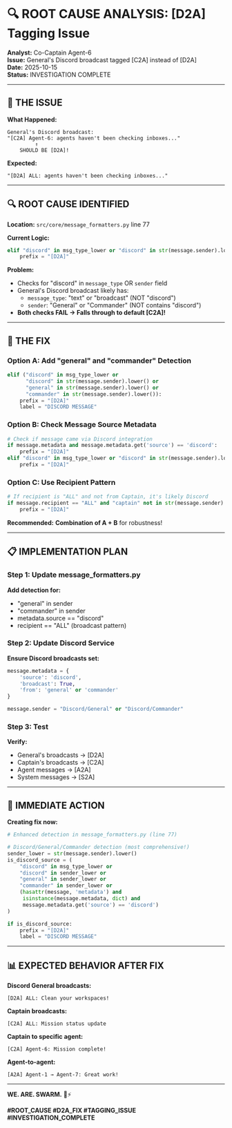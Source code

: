 # 🔍 ROOT CAUSE ANALYSIS: [D2A] Tagging Issue

**Analyst:** Co-Captain Agent-6  
**Issue:** General's Discord broadcast tagged [C2A] instead of [D2A]  
**Date:** 2025-10-15  
**Status:** INVESTIGATION COMPLETE  

---

## 🚨 THE ISSUE

**What Happened:**
```
General's Discord broadcast:
"[C2A] Agent-6: agents haven't been checking inboxes..."
         ↑
    SHOULD BE [D2A]!
```

**Expected:**
```
"[D2A] ALL: agents haven't been checking inboxes..."
```

---

## 🔍 ROOT CAUSE IDENTIFIED

**Location:** `src/core/message_formatters.py` line 77

**Current Logic:**
```python
elif "discord" in msg_type_lower or "discord" in str(message.sender).lower():
    prefix = "[D2A]"
```

**Problem:** 
- Checks for "discord" in `message_type` OR `sender` field
- General's Discord broadcast likely has:
  - `message_type`: "text" or "broadcast" (NOT "discord")
  - `sender`: "General" or "Commander" (NOT contains "discord")
- **Both checks FAIL → Falls through to default [C2A]!**

---

## 🎯 THE FIX

### **Option A: Add "general" and "commander" Detection**

```python
elif ("discord" in msg_type_lower or 
      "discord" in str(message.sender).lower() or
      "general" in str(message.sender).lower() or
      "commander" in str(message.sender).lower()):
    prefix = "[D2A]"
    label = "DISCORD MESSAGE"
```

### **Option B: Check Message Source Metadata**

```python
# Check if message came via Discord integration
if message.metadata and message.metadata.get('source') == 'discord':
    prefix = "[D2A]"
elif "discord" in msg_type_lower or "discord" in str(message.sender).lower():
    prefix = "[D2A]"
```

### **Option C: Use Recipient Pattern**

```python
# If recipient is "ALL" and not from Captain, it's likely Discord
if message.recipient == "ALL" and "captain" not in str(message.sender).lower():
    prefix = "[D2A]"
```

**Recommended:** **Combination of A + B** for robustness!

---

## 📋 IMPLEMENTATION PLAN

### **Step 1: Update message_formatters.py**

**Add detection for:**
- "general" in sender
- "commander" in sender
- metadata.source == "discord"
- recipient == "ALL" (broadcast pattern)

### **Step 2: Update Discord Service**

**Ensure Discord broadcasts set:**
```python
message.metadata = {
    'source': 'discord',
    'broadcast': True,
    'from': 'general' or 'commander'
}

message.sender = "Discord/General" or "Discord/Commander"
```

### **Step 3: Test**

**Verify:**
- General's broadcasts → [D2A]
- Captain's broadcasts → [C2A]
- Agent messages → [A2A]
- System messages → [S2A]

---

## 🚀 IMMEDIATE ACTION

**Creating fix now:**

```python
# Enhanced detection in message_formatters.py (line 77)

# Discord/General/Commander detection (most comprehensive!)
sender_lower = str(message.sender).lower()
is_discord_source = (
    "discord" in msg_type_lower or
    "discord" in sender_lower or
    "general" in sender_lower or
    "commander" in sender_lower or
    (hasattr(message, 'metadata') and 
     isinstance(message.metadata, dict) and 
     message.metadata.get('source') == 'discord')
)

if is_discord_source:
    prefix = "[D2A]"
    label = "DISCORD MESSAGE"
```

---

## 📊 EXPECTED BEHAVIOR AFTER FIX

**Discord General broadcasts:**
```
[D2A] ALL: Clean your workspaces!
```

**Captain broadcasts:**
```
[C2A] ALL: Mission status update
```

**Captain to specific agent:**
```
[C2A] Agent-6: Mission complete!
```

**Agent-to-agent:**
```
[A2A] Agent-1 → Agent-7: Great work!
```

---

**WE. ARE. SWARM.** 🐝⚡

**#ROOT_CAUSE #D2A_FIX #TAGGING_ISSUE #INVESTIGATION_COMPLETE**

